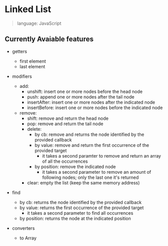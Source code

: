 # Linked List

> language: JavaScript

## Currently Avaiable features

- getters
  - first element
  - last element
- modifiers

  - add:
    - unshift: insert one or more nodes before the head node
    - push: append one or more nodes after the tail node
    - insertAfter: insert one or more nodes after the indicated node
    - insertBefore: insert one or more nodes before the indicated node
  - remove:
    - shift: remove and return the head node
    - pop: remove and return the tail node
    - delete:
      - by cb: remove and returns the node identified by the provided callback
      - by value: remove and return the first occurrence of the provided target
        - it takes a second paramter to remove and return an array of all the occurrences
      - by position: remove the indicated node
        - it takes a second parameter to remove an amount of following nodes; only the last one it's returned
    - clear: empty the list (keep the same memory address)

- find
  - by cb: returns the node identified by the provided callback
  - by value: returns the first occurrence of the provided target
    - it takes a second parameter to find all occurrences
  - by position: returns the node at the indicated position
- converters
  - to Array

